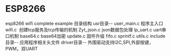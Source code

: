 # ESP8266
esp8266 wifi complete example
目录结构
usr目录--
user_main.c 程序主入口
wifi.c  创建tcp服务及tcp传输的机制
Zyt_json.c json数据包处理
lp_uart.c uart串口机制
base64.c base64加密
update.c 固件升级
fifo.c
sprintf.c
utils.c
include目录--
应用程序相关头文件
driver目录--
外围驱动支持I2C,SPI,外部按键，PWM，双UART


